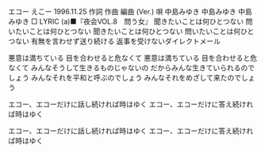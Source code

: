 エコー
えこー
1996.11.25
作詞  作曲  編曲 (Ver.)   唄
中島みゆき   中島みゆき       中島みゆき
□ LYRIC (a)■『夜会VOL.8　問う女』
聞きたいことは何ひとつない
問いたいことは何ひとつない
聞きたいことは何ひとつない
問いたいことは何ひとつない
有無を言わせず送り続ける
返事を受けないダイレクトメール

悪意は満ちている
目を合わせると危なくて
悪意は満ちている
目を合わせると危なくて
みんなそうして生きるものじゃないの
だからみんな生きていられるのでしょう
みんなそれを平和と呼ぶのでしょう
みんなそれをめざして来たのでしょう

エコー、エコーだけに話し続ければ時はゆく
エコー、エコーだけに答え続ければ時はゆく

エコー、エコーだけに話し続ければ時はゆく
エコー、エコーだけに答え続ければ時はゆく